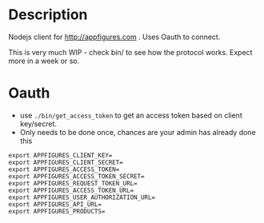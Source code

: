 # Description
Nodejs client for <http://appfigures.com> . Uses Oauth to connect.

This is very much WIP - check bin/ to see how the protocol works.
Expect more in a week or so.

# Oauth
- use `./bin/get_access_token` to get an access token based on client key/secret.
- Only needs to be done once, chances are your admin has already done this

```
export APPFIGURES_CLIENT_KEY=
export APPFIGURES_CLIENT_SECRET=
export APPFIGURES_ACCESS_TOKEN=
export APPFIGURES_ACCESS_TOKEN_SECRET=
export APPFIGURES_REQUEST_TOKEN_URL=
export APPFIGURES_ACCESS_TOKEN_URL=
export APPFIGURES_USER_AUTHORIZATION_URL=
export APPFIGURES_API_URL=
export APPFIGURES_PRODUCTS=

```
